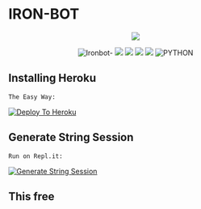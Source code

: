 # IRON-BOT

<p align="center"><img src="https://telegra.ph/file/aece629756cbb1899be93.jpg"/></p>

<p align="center">
    <img alt="Ironbot-" src="https://img.shields.io/badge/Ver-1.0-brightgreen?style=for-the-badge&logo=appveyor"/>
    <a href="https://github.com/mabotsss/ironbot-reborn/network/members"> <img src="https://img.shields.io/github/forks/mabotsss/ironbot-reborn?logo=github&style=for-the-badge" /></a>
    <a href="https://github.com/mabotsss/ironbot-reborn"> <img src="https://img.shields.io/github/repo-size/mabotsss/ironbot-reborn?logo=github&style=for-the-badge" /></a>
    <a href="https://pypi.org/project/Telethon/"> <img src="https://img.shields.io/pypi/v/telethon?label=telethon&logo=pypi&logoColor=white&style=for-the-badge" /></a>
    <a href="https://github.com/mabotsss/ironbot-reborn/blob/master/LICENSE"> <img src="https://img.shields.io/github/license/mabotsss/ironbot-reborn?style=for-the-badge&logo=appveyor" /></a>
    <img alt="PYTHON" src="https://img.shields.io/badge/PYTHON-v3.8.5-red?style=for-the-badge&logo=appveyor"/>
</p>

## Installing Heroku 
```python3
The Easy Way:
```
[![Deploy To Heroku](https://telegra.ph/file/281de5535f8eed105c131.png)](https://heroku.com/deploy?template=https://github.com/mabotsss/ironbot-reborn/)

## Generate String Session
```python3
Run on Repl.it:
```
<p><a href="https://generatestring.tesbot07.repl.run"> <img src="https://img.shields.io/badge/run-string__session.py-blue?style=for-the-badge&logo=repl.it" alt="Generate String Session" /></a></p>


## This free
